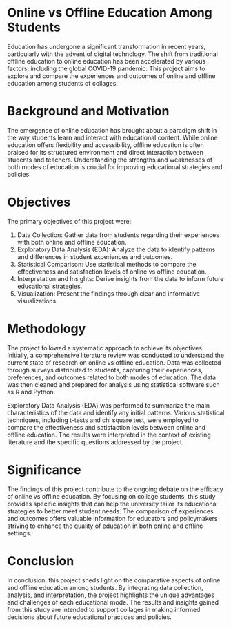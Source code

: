 #  Online vs Offline Education Among Students
Education has undergone a significant transformation in recent years, particularly with the advent of digital technology. The shift from traditional offline education to online education has been accelerated by various factors, including the global COVID-19 pandemic. This project aims to explore and compare the experiences and outcomes of online and offline education among students of collages.

# Background and Motivation
The emergence of online education has brought about a paradigm shift in the way students learn and interact with educational content. While online education offers flexibility and accessibility, offline education is often praised for its structured environment and direct interaction between students and teachers. Understanding the strengths and weaknesses of both modes of education is crucial for improving educational strategies and policies.

# Objectives
The primary objectives of this project were:

1. Data Collection: Gather data from students regarding their experiences with both online and offline education.
2. Exploratory Data Analysis (EDA): Analyze the data to identify patterns and differences in student experiences and outcomes.
3. Statistical Comparison: Use statistical methods to compare the effectiveness and satisfaction levels of online vs offline education.
4. Interpretation and Insights: Derive insights from the data to inform future educational strategies.
5. Visualization: Present the findings through clear and informative visualizations.
# Methodology
The project followed a systematic approach to achieve its objectives. Initially, a comprehensive literature review was conducted to understand the current state of research on online vs offline education. Data was collected through surveys distributed to students, capturing their experiences, preferences, and outcomes related to both modes of education. The data was then cleaned and prepared for analysis using statistical software such as R and Python.

Exploratory Data Analysis (EDA) was performed to summarize the main characteristics of the data and identify any initial patterns. Various statistical techniques, including t-tests and chi square test, were employed to compare the effectiveness and satisfaction levels between online and offline education. The results were interpreted in the context of existing literature and the specific questions addressed by the project.

# Significance
The findings of this project contribute to the ongoing debate on the efficacy of online vs offline education. By focusing on collage students, this study provides specific insights that can help the university tailor its educational strategies to better meet student needs. The comparison of experiences and outcomes offers valuable information for educators and policymakers striving to enhance the quality of education in both online and offline settings.

# Conclusion
In conclusion, this project sheds light on the comparative aspects of online and offline education among students. By integrating data collection, analysis, and interpretation, the project highlights the unique advantages and challenges of each educational mode. The results and insights gained from this study are intended to support collages in making informed decisions about future educational practices and policies. 

